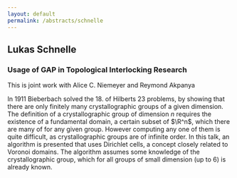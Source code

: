 ```yaml
---
layout: default
permalink: /abstracts/schnelle
---
```


## Lukas Schnelle

### Usage of GAP in Topological Interlocking Research

This is joint work with Alice C. Niemeyer and Reymond Akpanya

In 1911 Bieberbach solved the 18. of Hilberts 23 problems, by showing that there are only finitely many crystallographic groups of a given dimension. The definition of a crystallographic group of dimension $n$ requires the existence of a fundamental domain, a certain subset of $\R^n$, which there are many of for any given group. However computing any one of them is quite difficult, as crystallographic groups are of infinite order. In this talk, an algorithm is presented that uses Dirichlet cells, a concept closely related to Voronoi domains. The algorithm assumes some knowledge of the crystallographic group, which for all groups of small dimension (up to 6) is already known.


